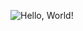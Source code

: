 ![Hello, World!](https://dsm01pap007files.storage.live.com/y4mVEiMzEkNNc6ZLr1zDmzMZ60Dok_U7PvAJuFO52XO2dJIPvGeCafRLc3v8bJ2dHOi-eSI44nbvI5RQABmZ7F21lNVceNjCdj__M0yz-9-etS5DzHoQ1tR79HkCxstnqvUeSIJfteCQAX8giOQb0F7-HGoKvpV6wNIpvddmmVWjkycIRxBrlSnfNpZr3eqE6Se?width=1000&height=300&cropmode=none)
